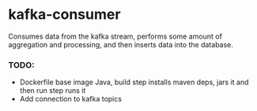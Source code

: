 # kafka-consumer
Consumes data from the kafka stream, performs some
amount of aggregation and processing, and then inserts data into the
database.

### TODO:

* Dockerfile base image Java, build step installs maven deps, jars it and then run step runs it
* Add connection to kafka topics